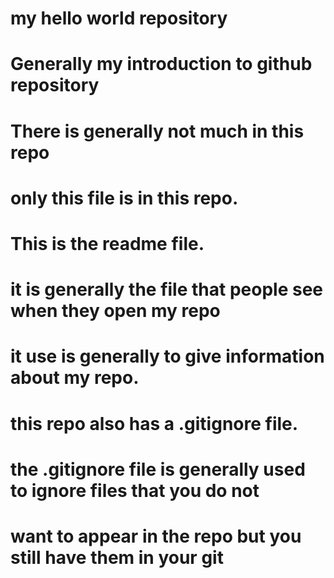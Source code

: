 # my hello world repository
# Generally my introduction to github repository
# There is generally not much in this repo
# only this file is in this repo.
# This is the readme file.
# it is generally the file that people see when they open my repo
# it use is generally to give information about my repo.
# this repo also has a .gitignore file.
# the .gitignore file is generally used to ignore files that you do not 
# want to appear in the repo but you still have them in your git
